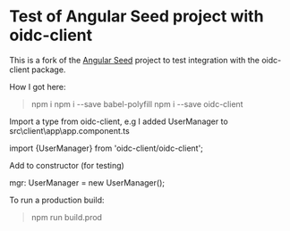 # Test of Angular Seed project with oidc-client

This is a fork of the [Angular Seed](https://github.com/mgechev/angular-seed) project to test integration with the oidc-client package.

How I got here:

> npm i
> npm i --save babel-polyfill
> npm i --save oidc-client

Import a type from oidc-client, e.g I added UserManager to src\client\app\app.component.ts

import {UserManager} from 'oidc-client/oidc-client';

Add to constructor (for testing)

mgr: UserManager = new UserManager();

To run a production build:

> npm run build.prod
